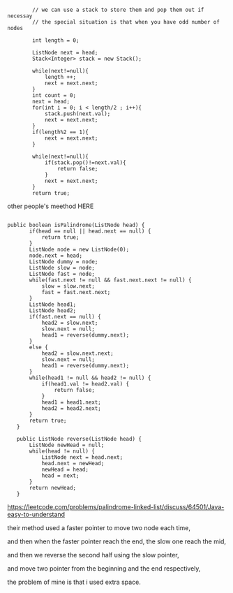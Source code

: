 ```

        // we can use a stack to store them and pop them out if necessay
        // the special situation is that when you have odd number of nodes

        int length = 0;

        ListNode next = head;
        Stack<Integer> stack = new Stack();

        while(next!=null){
            length ++;
            next = next.next;
        }
        int count = 0;
        next = head;
        for(int i = 0; i < length/2 ; i++){
            stack.push(next.val);
            next = next.next;
        }
        if(length%2 == 1){
            next = next.next;
        }

        while(next!=null){
            if(stack.pop()!=next.val){
                return false;
            }
            next = next.next;
        }
        return true;

```


other people's meethod HERE

```

public boolean isPalindrome(ListNode head) {
       if(head == null || head.next == null) {
           return true;
       }
       ListNode node = new ListNode(0);
       node.next = head;
       ListNode dummy = node;
       ListNode slow = node;
       ListNode fast = node;
       while(fast.next != null && fast.next.next != null) {
           slow = slow.next;
           fast = fast.next.next;
       }
       ListNode head1;
       ListNode head2;
       if(fast.next == null) {
           head2 = slow.next;
           slow.next = null;
           head1 = reverse(dummy.next);
       }
       else {
           head2 = slow.next.next;
           slow.next = null;
           head1 = reverse(dummy.next);
       }
       while(head1 != null && head2 != null) {
           if(head1.val != head2.val) {
               return false;
           }
           head1 = head1.next;
           head2 = head2.next;
       }
       return true;
   }

   public ListNode reverse(ListNode head) {
       ListNode newHead = null;
       while(head != null) {
           ListNode next = head.next;
           head.next = newHead;
           newHead = head;
           head = next;
       }
       return newHead;
   }

```

https://leetcode.com/problems/palindrome-linked-list/discuss/64501/Java-easy-to-understand

their method used a faster pointer to move two node each time,

and then when the faster pointer reach the end, the slow one reach the mid,

and then we reverse the second half using the slow pointer,

and move two pointer from the beginning and the end respectively,

the problem of mine is that i used extra space.
